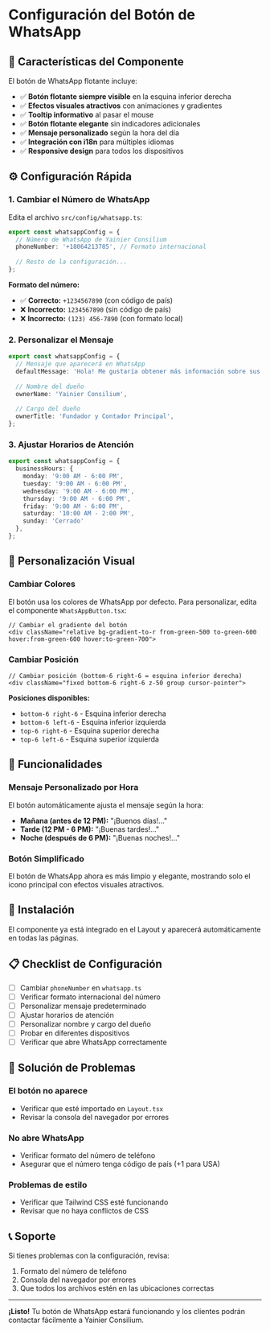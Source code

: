 # Configuración del Botón de WhatsApp

## 🚀 Características del Componente

El botón de WhatsApp flotante incluye:

- ✅ **Botón flotante siempre visible** en la esquina inferior derecha
- ✅ **Efectos visuales atractivos** con animaciones y gradientes
- ✅ **Tooltip informativo** al pasar el mouse
- ✅ **Botón flotante elegante** sin indicadores adicionales
- ✅ **Mensaje personalizado** según la hora del día
- ✅ **Integración con i18n** para múltiples idiomas
- ✅ **Responsive design** para todos los dispositivos

## ⚙️ Configuración Rápida

### 1. Cambiar el Número de WhatsApp

Edita el archivo `src/config/whatsapp.ts`:

```typescript
export const whatsappConfig = {
  // Número de WhatsApp de Yainier Consilium
  phoneNumber: '+18064213785', // Formato internacional
  
  // Resto de la configuración...
};
```

**Formato del número:**
- ✅ **Correcto:** `+1234567890` (con código de país)
- ❌ **Incorrecto:** `1234567890` (sin código de país)
- ❌ **Incorrecto:** `(123) 456-7890` (con formato local)

### 2. Personalizar el Mensaje

```typescript
export const whatsappConfig = {
  // Mensaje que aparecerá en WhatsApp
  defaultMessage: 'Hola! Me gustaría obtener más información sobre sus servicios. ¿Podrían ayudarme?',
  
  // Nombre del dueño
  ownerName: 'Yainier Consilium',
  
  // Cargo del dueño
  ownerTitle: 'Fundador y Contador Principal',
};
```

### 3. Ajustar Horarios de Atención

```typescript
export const whatsappConfig = {
  businessHours: {
    monday: '9:00 AM - 6:00 PM',
    tuesday: '9:00 AM - 6:00 PM',
    wednesday: '9:00 AM - 6:00 PM',
    thursday: '9:00 AM - 6:00 PM',
    friday: '9:00 AM - 6:00 PM',
    saturday: '10:00 AM - 2:00 PM',
    sunday: 'Cerrado'
  },
};
```

## 🎨 Personalización Visual

### Cambiar Colores

El botón usa los colores de WhatsApp por defecto. Para personalizar, edita el componente `WhatsAppButton.tsx`:

```tsx
// Cambiar el gradiente del botón
<div className="relative bg-gradient-to-r from-green-500 to-green-600 hover:from-green-600 hover:to-green-700">
```

### Cambiar Posición

```tsx
// Cambiar posición (bottom-6 right-6 = esquina inferior derecha)
<div className="fixed bottom-6 right-6 z-50 group cursor-pointer">
```

**Posiciones disponibles:**
- `bottom-6 right-6` - Esquina inferior derecha
- `bottom-6 left-6` - Esquina inferior izquierda
- `top-6 right-6` - Esquina superior derecha
- `top-6 left-6` - Esquina superior izquierda

## 📱 Funcionalidades

### Mensaje Personalizado por Hora

El botón automáticamente ajusta el mensaje según la hora:

- **Mañana (antes de 12 PM):** "¡Buenos días!..."
- **Tarde (12 PM - 6 PM):** "¡Buenas tardes!..."
- **Noche (después de 6 PM):** "¡Buenas noches!..."

### Botón Simplificado

El botón de WhatsApp ahora es más limpio y elegante, mostrando solo el icono principal con efectos visuales atractivos.

## 🔧 Instalación

El componente ya está integrado en el Layout y aparecerá automáticamente en todas las páginas.

## 📋 Checklist de Configuración

- [ ] Cambiar `phoneNumber` en `whatsapp.ts`
- [ ] Verificar formato internacional del número
- [ ] Personalizar mensaje predeterminado
- [ ] Ajustar horarios de atención
- [ ] Personalizar nombre y cargo del dueño
- [ ] Probar en diferentes dispositivos
- [ ] Verificar que abre WhatsApp correctamente

## 🚨 Solución de Problemas

### El botón no aparece
- Verificar que esté importado en `Layout.tsx`
- Revisar la consola del navegador por errores

### No abre WhatsApp
- Verificar formato del número de teléfono
- Asegurar que el número tenga código de país (+1 para USA)

### Problemas de estilo
- Verificar que Tailwind CSS esté funcionando
- Revisar que no haya conflictos de CSS

## 📞 Soporte

Si tienes problemas con la configuración, revisa:
1. Formato del número de teléfono
2. Consola del navegador por errores
3. Que todos los archivos estén en las ubicaciones correctas

---

**¡Listo!** Tu botón de WhatsApp estará funcionando y los clientes podrán contactar fácilmente a Yainier Consilium.
